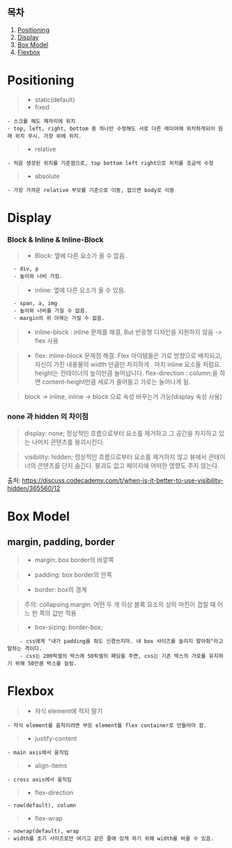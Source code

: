 ## 목차

1. [Positioning](#positioning)
2. [Display](#display)
3. [Box Model](#box-model)
4. [Flexbox](#flexbox)

# Positioning

> - static(default)
> - fixed

    - 스크롤 해도 제자리에 위치
    - top, left, right, bottom 중 하나만 수정해도 서로 다른 레이어에 위치하게되어 원래 위치 무시. 가장 위에 위치.

> - relative

    - 처음 생성된 위치를 기준점으로, top bottom left right으로 위치를 조금씩 수정

> - absolute

    - 가장 가까운 relative 부모를 기준으로 이동, 없으면 body로 이동

# Display

### Block & Inline & Inline-Block

> - Block: 옆에 다른 요소가 올 수 없음.

      - div, p
      - 높이와 너비 가짐.

> - inline: 옆에 다른 요소가 올 수 있음.

      - span, a, img
      - 높이와 너비를 가질 수 없음.
      - margin의 위 아래는 가질 수 없음.

> - inline-block : inline 문제를 해결, But 반응형 디자인을 지원하지 않음 -> flex 사용

> - flex: inline-block 문제점 해결.
>   Flex 아이템들은 가로 방향으로 배치되고, 자신이 가진 내용물의 width 만큼만 차지하게 . 마치 inline 요소들 처럼요. height는 컨테이너의 높이만큼 늘어납니다.
>   flex-direction : column;을 하면 content-height만큼 세로가 줄어들고 가로는 늘어나게 됨.

> block -> inline, inline -> block 으로 속성 바꾸는거 가능(display 속성 사용)

### none 과 hidden 의 차이점

> display: none;
> 정상적인 흐름으로부터 요소를 제거하고 그 공간을 차지하고 있는 나머지 콘텐츠를 붕괴시킨다.

> visibility: hidden;
> 정상적인 흐름으로부터 요소를 제거하지 않고 뷰에서 콘테이너의 콘텐츠를 단지 숨긴다. 붕괴도 없고 페이지에 어떠한 영향도 주지 않는다.

출처: https://discuss.codecademy.com/t/when-is-it-better-to-use-visibility-hidden/365560/12

# Box Model

## margin, padding, border

> - margin: box border의 바깥쪽

> - padding: box border의 안쪽

> - border: box의 경계

> 주의: collapsing margin: 어떤 두 개 이상 블록 요소의 상하 마진이 겹칠 때 어느 한 쪽의 값만 적용

> - box-sizing: border-box;

    	- css에게 "내가 padding을 줘도 신경쓰지마. 내 box 사이즈를 늘리지 말아줘"라고 말하는 격이다.
    	- css는 200픽셀의 박스에 50픽셀의 패딩을 주면, css는 기존 박스의 가로를 유지하기 위해 50만큼 박스를 늘림.

# Flexbox

> - 자식 element에 적지 말기

    - 자식 element를 움직이려면 부모 element를 flex container로 만들어야 함.

> - justify-content

    - main axis에서 움직임

> - align-items

    - cross axis에서 움직임

> - flex-direction

    - row(default), column

> - flex-wrap

    - nowrap(default), wrap
    - width를 초기 사이즈로만 여기고 같은 줄에 있게 하기 위해 width를 바꿀 수 있음.
